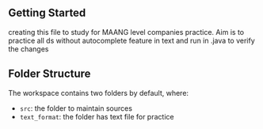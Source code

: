 ## Getting Started

creating this file to study for MAANG level companies practice.
Aim is to practice all ds without autocomplete feature in text and run in .java to verify the changes 


## Folder Structure

The workspace contains two folders by default, where:

- `src`: the folder to maintain sources
- `text_format`: the folder has text file for practice
